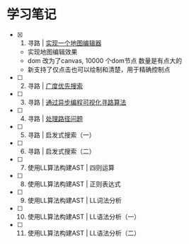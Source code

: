 # 学习笔记

- [x] 1. 寻路 | [实现一个地图编辑器](./findPath/01.html)
  - 实现地图编辑效果
  - dom 改为了canvas, 10000 个dom节点 数量是有点大的
  - 新支持了仅点击也可以绘制和清楚，用于精确控制点
- [ ] 2. 寻路 | [广度优先搜索](findPath/02.html)
- [ ] 3. 寻路 | [通过异步编程可视化寻路算法](findPath/03.html)
- [ ] 4. 寻路 | [处理路径问题](findPath/04.html)
- [ ] 5. 寻路 | 启发式搜索（一）
- [ ] 6. 寻路 | 启发式搜索（二）
- [ ] 7. 使用LL算法构建AST | 四则运算
- [ ] 8. 使用LL算法构建AST | 正则表达式
- [ ] 9. 使用LL算法构建AST | LL词法分析
- [ ] 10. 使用LL算法构建AST | LL语法分析（一）
- [ ] 11. 使用LL算法构建AST | LL语法分析（二）


